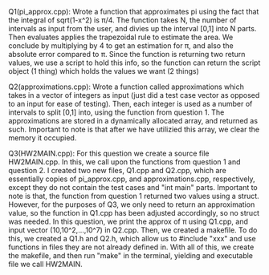 Q1(pi_approx.cpp): Wrote a function that approximates pi using the fact that the integral of sqrt(1-x^2) is π/4.
The function takes N, the number of intervals as input from the user, and divies up the interval [0,1]
into N parts. Then evaluates applies the trapezoidal rule to estimate the area. We conclude by multiplying
by 4 to get an estimation for π, and also the absolute error compared to π. 
Since the function is returning two return values, we use a script to hold this info, so the function
can return the script object (1 thing) which holds the values we want (2 things)

Q2(approximations.cpp): Wrote a function called approximations which takes in a vector of integers as input 
(just did a test case vector as opposed to an input for ease of testing). Then, each integer is used as a number
of intervals to split [0,1] into, using the function from question 1. The approximations are stored in a dynamically
allocated array, and returned as such. Important to note is that after we have utilizied this array,
we clear the memory it occupied. 

Q3(HW2MAIN.cpp): For this question we create a source file HW2MAIN.cpp. In this, we call upon the functions from
question 1 and question 2. I created two new files, Q1.cpp and Q2.cpp, which are essentially copies of pi_approx.cpp,
and approximations.cpp, respectively, except they do not contain the test cases and "int main" parts.
Important to note is that, the function from question 1 returned two values using a struct. However, 
for the purposes of Q3, we only need to return an approximation value, so the function in Q1.cpp has been adjusted
accordingly, so no struct was needed.
In this question, we print the approx of π using Q1.cpp, and input vector (10,10^2,...,10^7) in Q2.cpp. Then, we created
a makefile. To do this, we created a Q1.h and Q2.h, which allow us to #include "xxx" and use functions in files they
are not already defined in. With all of this, we create the makefile, and then run "make" in the terminal, yielding
and executable file we call HW2MAIN. 
